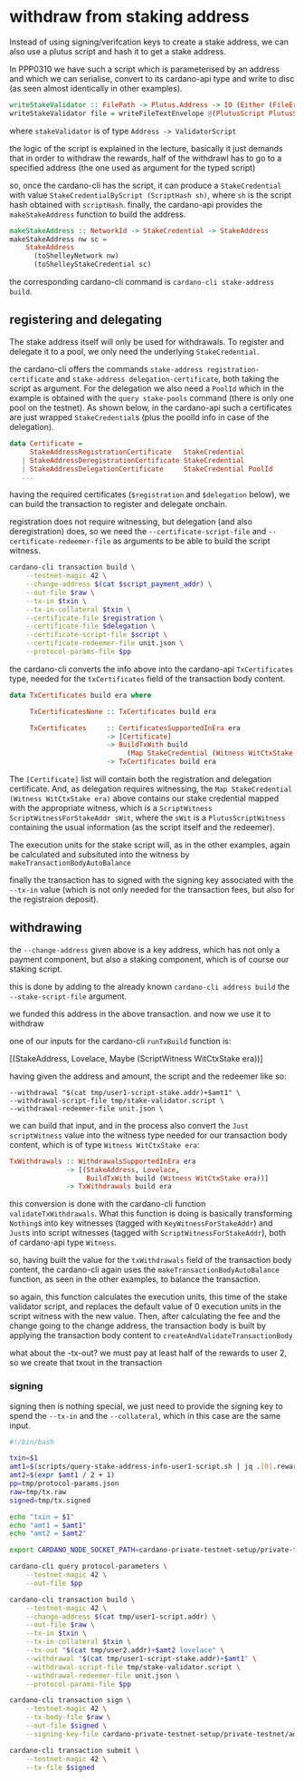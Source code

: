 # withdraw from staking address

Instead of using signing/verifcation keys to create a stake address, we can also use a plutus script and hash it to get a stake address.

In PPP0310 we have such a script which is parameterised by an address and which we can serialise, convert to its cardano-api type and write to disc (as seen almost identically in other examples).

```haskell
writeStakeValidator :: FilePath -> Plutus.Address -> IO (Either (FileError ()) ())
writeStakeValidator file = writeFileTextEnvelope @(PlutusScript PlutusScriptV1) file Nothing . PlutusScriptSerialised . SBS.toShort . LBS.toStrict . serialise . Plutus.getStakeValidator . stakeValidator
```
where `stakeValidator` is of type `Address -> ValidatorScript`

the logic of the script is explained in the lecture, basically it just demands that in order to withdraw the rewards, half of the withdrawl has to go to a specified address (the one used as argument for the typed script)

so, once the cardano-cli has the script, it can produce a `StakeCredential` with value `StakeCredentialByScript (ScriptHash sh)`, where `sh` is the script hash obtained with `scriptHash`.
finally, the cardano-api provides the `makeStakeAddress` function to build the address.

```haskell
makeStakeAddress :: NetworkId -> StakeCredential -> StakeAddress
makeStakeAddress nw sc =
    StakeAddress
      (toShelleyNetwork nw)
      (toShelleyStakeCredential sc)
```

the corresponding cardano-cli command is `cardano-cli stake-address build`.

## registering and delegating

The stake address itself will only be used for withdrawals. To register and delegate it to a pool, we only need the underlying `StakeCredential`.

the cardano-cli offers the commands `stake-address registration-certificate` and `stake-address delegation-certificate`, both taking the script as argument. For the delegation we also need a `PoolId` which in the example is obtained with the `query stake-pools` command (there is only one pool on the testnet).
As shown below, in the cardano-api such a certificates are just wrapped `StakeCredential`s (plus the poolId info in case of the delegation).

```haskell
data Certificate =
     StakeAddressRegistrationCertificate   StakeCredential
   | StakeAddressDeregistrationCertificate StakeCredential
   | StakeAddressDelegationCertificate     StakeCredential PoolId
   ...
```

having the required certificates (`$registration` and `$delegation` below), we can build the transaction to register and delegate onchain.

registration does not require witnessing, but delegation (and also deregistration) does, so we need the `--certificate-script-file` and `--certificate-redeemer-file` as arguments to be able to build the script witness.

```bash
cardano-cli transaction build \
    --testnet-magic 42 \
    --change-address $(cat $script_payment_addr) \
    --out-file $raw \
    --tx-in $txin \
    --tx-in-collateral $txin \
    --certificate-file $registration \
    --certificate-file $delegation \
    --certificate-script-file $script \
    --certificate-redeemer-file unit.json \
    --protocol-params-file $pp
```

the cardano-cli converts the info above into the cardano-api `TxCertificates` type, needed for the `txCertificates` field of the transaction body content.

```haskell
data TxCertificates build era where

     TxCertificatesNone :: TxCertificates build era

     TxCertificates     :: CertificatesSupportedInEra era
                        -> [Certificate]
                        -> BuildTxWith build
                             (Map StakeCredential (Witness WitCtxStake era))
                        -> TxCertificates build era
```

The `[Certificate]` list will contain both the registration and delegation certificate. And, as delegation requires witnessing, the `Map StakeCredential (Witness WitCtxStake era)` above contains our stake credential mapped with the appropriate witness, which is a `ScriptWitness ScriptWitnessForStakeAddr sWit`, where the `sWit` is a `PlutusScriptWitness` containing the usual information (as the script itself and the redeemer).

The execution units for the stake script will, as in the other examples, again be calculated and subsituted into the witness by `makeTransactionBodyAutoBalance`

finally the transaction has to signed with the signing key associated with the `--tx-in` value (which is not only needed for the transaction fees, but also for the registraion deposit). 

## withdrawing

the `--change-address` given above is a key address, which has not only a payment component, but also a staking component, which is of course our staking script.

this is done by adding to the already known `cardano-cli address build` the `--stake-script-file` argument.

we funded this address in the above transaction. and now we use it to withdraw


one of our inputs for the cardano-cli `runTxBuild` function is:
 
[(StakeAddress, Lovelace, Maybe (ScriptWitness WitCtxStake era))]

having given the address and amount, the script and the redeemer like so:

    --withdrawal "$(cat tmp/user1-script-stake.addr)+$amt1" \
    --withdrawal-script-file tmp/stake-validator.script \
    --withdrawal-redeemer-file unit.json \

we can build that input, and in the process also convert the `Just scriptWitness` value into the witness type needed for our transaction body content, which is of type `Witness WitCtxStake era`: 

```haskell
TxWithdrawals :: WithdrawalsSupportedInEra era
              -> [(StakeAddress, Lovelace,
                   BuildTxWith build (Witness WitCtxStake era))]
              -> TxWithdrawals build era
```

this conversion is done with the cardano-cli function `validateTxWithdrawals`. What this function is doing is basically transforming `Nothing`s into key witnesses (tagged with `KeyWitnessForStakeAddr`) and `Just`s into script witnesses (tagged with `ScriptWitnessForStakeAddr`), both of cardano-api type `Witness`.

so, having built the value for the `txWithdrawals` field of the transaction body content, the cardano-cli again uses the `makeTransactionBodyAutoBalance` function, as seen in the other examples, to balance the transaction.

so again, this function calculates the execution units, this time of the stake validator script, and replaces the default value of 0 execution units in the script witness with the new value. Then, after calculating the fee and the change going to the change address, the transaction body is built by applying the transaction body content to `createAndValidateTransactionBody` 

what about the -tx-out? we must pay at least half of the rewards to user 2, so we create that txout in the transaction

### signing

signing then is nothing special, we just need to provide the signing key to spend the `--tx-in` and the `--collateral`, which in this case are the same input.

```bash
#!/bin/bash

txin=$1
amt1=$(scripts/query-stake-address-info-user1-script.sh | jq .[0].rewardAccountBalance)
amt2=$(expr $amt1 / 2 + 1)
pp=tmp/protocol-params.json
raw=tmp/tx.raw
signed=tmp/tx.signed

echo "txin = $1"
echo "amt1 = $amt1"
echo "amt2 = $amt2"

export CARDANO_NODE_SOCKET_PATH=cardano-private-testnet-setup/private-testnet/node-bft1/node.sock

cardano-cli query protocol-parameters \
    --testnet-magic 42 \
    --out-file $pp

cardano-cli transaction build \
    --testnet-magic 42 \
    --change-address $(cat tmp/user1-script.addr) \
    --out-file $raw \
    --tx-in $txin \
    --tx-in-collateral $txin \
    --tx-out "$(cat tmp/user2.addr)+$amt2 lovelace" \
    --withdrawal "$(cat tmp/user1-script-stake.addr)+$amt1" \
    --withdrawal-script-file tmp/stake-validator.script \
    --withdrawal-redeemer-file unit.json \
    --protocol-params-file $pp

cardano-cli transaction sign \
    --testnet-magic 42 \
    --tx-body-file $raw \
    --out-file $signed \
    --signing-key-file cardano-private-testnet-setup/private-testnet/addresses/user1.skey

cardano-cli transaction submit \
    --testnet-magic 42 \
    --tx-file $signed
```
